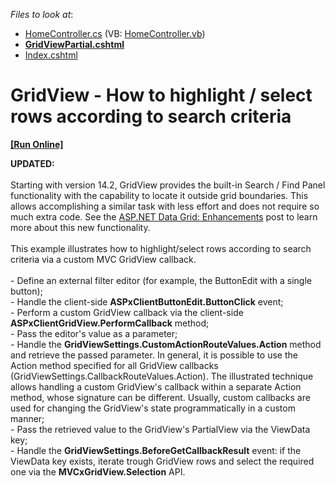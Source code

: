 <!-- default file list -->
*Files to look at*:

* [HomeController.cs](./CS/DXWebApplication1/Controllers/HomeController.cs) (VB: [HomeController.vb](./VB/DXWebApplication1/Controllers/HomeController.vb))
* **[GridViewPartial.cshtml](./CS/DXWebApplication1/Views/Home/GridViewPartial.cshtml)**
* [Index.cshtml](./CS/DXWebApplication1/Views/Home/Index.cshtml)
<!-- default file list end -->
# GridView - How to highlight / select rows according to search criteria
<!-- run online -->
**[[Run Online]](https://codecentral.devexpress.com/t135656)**
<!-- run online end -->


<strong>UPDATED:<br /></strong><br />Starting with version 14.2, GridView provides the built-in Search / Find Panel functionality with the capability to locate it outside grid boundaries. This allows accomplishing a similar task with less effort and does not require so much extra code. See the <a href="https://community.devexpress.com/blogs/aspnet/archive/2014/11/19/asp-net-data-grid-enhancements-coming-soon-in-v14-2.aspx">ASP.NET Data Grid: Enhancements</a> post to learn more about this new functionality.<br /><br />This example illustrates how to highlight/select rows according to search criteria via a custom MVC GridView callback.<br /><br />- Define an external filter editor (for example, the ButtonEdit with a single button);<br />- Handle the client-side <strong>ASPxClientButtonEdit.ButtonClick</strong> event;<br />- Perform a custom GridView callback via the client-side <strong>ASPxClientGridView.PerformCallback</strong> method;<br />- Pass the editor's value as a parameter;<br />- Handle the <strong>GridViewSettings.CustomActionRouteValues.Action</strong> method and retrieve the passed parameter. In general, it is possible to use the Action method specified for all GridView callbacks (GridViewSettings.CallbackRouteValues.Action). The illustrated technique allows handling a custom GridView's callback within a separate Action method, whose signature can be different. Usually, custom callbacks are used for changing the GridView's state programmatically in a custom manner;<br />- Pass the retrieved value to the GridView's PartialView via the ViewData key;<br />- Handle the <strong>GridViewSettings.BeforeGetCallbackResult</strong> event: if the ViewData key exists, iterate trough GridView rows and select the required one via the <strong>MVCxGridView.Selection</strong> API.

<br/>


